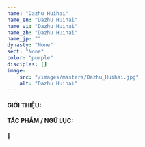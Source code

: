 ```yaml
---
name: "Dazhu Huihai"
name_en: "Dazhu Huihai"
name_vi: "Dazhu Huihai"
name_zh: "Dazhu Huihai"
name_jp: ""
dynasty: "None"
sect: "None"
color: "purple"
disciples: []
image: 
    src: "/images/masters/Dazhu_Huihai.jpg"
    alt: "Dazhu Huihai"
---
```


#### GIỚI THIỆU:



#### TÁC PHẨM / NGỮ LỤC:

📖 

